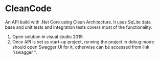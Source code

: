 # CleanCode
An API build with .Net Core using Clean Architecture. It uses SqLite data base and unit tests and integration tests covers most of the functionality.

1. Open solution in visual studio 2019 
2. Once API is set as start-up project, running the project in debug mode should open Swagger UI for it, otherwise can be accessed from link “/swagger “.
